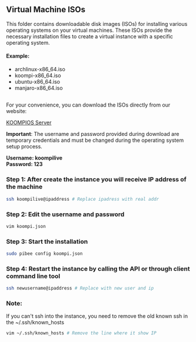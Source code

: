 ## Virtual Machine ISOs
This folder contains downloadable disk images (ISOs) for installing various operating systems on your virtual machines. These ISOs provide the necessary installation files to create a virtual instance with a specific operating system.

#### Example:

- archlinux-x86_64.iso
- koompi-x86_64.iso
- ubuntu-x86_64.iso
- manjaro-x86_64.iso

##

For your convenience, you can download the ISOs directly from our website:

[KOOMPIOS Server](https://dev.koompi.org/iso/)

<b>Important</b>: The username and password provided during download are temporary credentials and 
must be changed during the operating system setup process.

<b>Username: koompilive                  
Password: 123
</b>

### Step 1: After create the instance you will receive IP address of the machine
```bash
ssh koompilive@ipaddress # Replace ipadress with real addr
```

### Step 2: Edit the username and password

```bash
vim koompi.json
```

### Step 3: Start the installation

```bash
sudo pibee config koompi.json
```

### Step 4: Restart the instance by calling the API or through client command line tool

```bash
ssh newusername@ipaddress # Replace with new user and ip
```


### Note:
If you can't ssh into the instance, you need to remove the old known ssh in the ~/.ssh/known_hosts

```bash
vim ~/.ssh/known_hosts # Remove the line where it show IP
```
